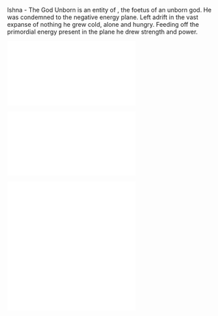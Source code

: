 Ishna - The God Unborn is an entity of , the foetus of an unborn god. He was condemned to the negative energy plane. Left adrift in the vast expanse of nothing he grew cold, alone and hungry. Feeding off the primordial energy present in the plane he drew strength and power.




![The Forge Wars](../Material%20Plane/Timeline/Events/The%20Forge%20Wars.md)

![Hexweave Binding](../Material%20Plane/Timeline/Events/Hexweave%20Binding.md)

![Breaking of the Hexweave Seal](../Material%20Plane/Timeline/Events/Breaking%20of%20the%20Hexweave%20Seal.md)
 ![Psychic Schism](../Material%20Plane/Timeline/Events/Psychic%20Schism.md)

